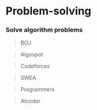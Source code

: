 # Problem-solving

### Solve algorithm problems

> BOJ

> Algospot

> Codeforces

> SWEA

> Programmers

> Atcoder
